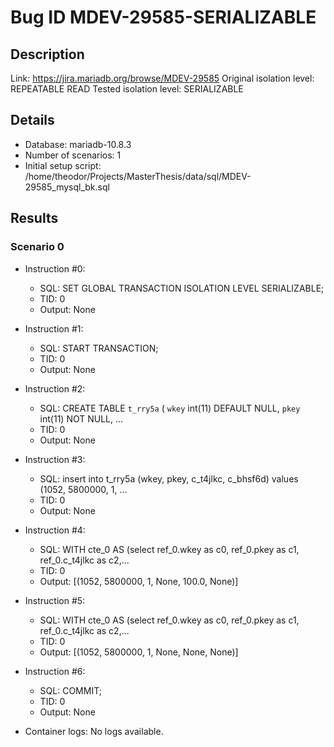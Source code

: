 # Bug ID MDEV-29585-SERIALIZABLE

## Description

Link:                     https://jira.mariadb.org/browse/MDEV-29585
Original isolation level: REPEATABLE READ
Tested isolation level:   SERIALIZABLE


## Details
 * Database: mariadb-10.8.3
 * Number of scenarios: 1
 * Initial setup script: /home/theodor/Projects/MasterThesis/data/sql/MDEV-29585_mysql_bk.sql

## Results
### Scenario 0
 * Instruction #0:
     - SQL:  SET GLOBAL TRANSACTION ISOLATION LEVEL SERIALIZABLE;
     - TID: 0
     - Output: None
 * Instruction #1:
     - SQL:  START TRANSACTION;
     - TID: 0
     - Output: None
 * Instruction #2:
     - SQL:  CREATE TABLE `t_rry5a` ( `wkey` int(11) DEFAULT NULL, `pkey` int(11) NOT NULL, ...
     - TID: 0
     - Output: None
 * Instruction #3:
     - SQL:  insert into t_rry5a (wkey, pkey, c_t4jlkc, c_bhsf6d) values (1052, 5800000, 1, ...
     - TID: 0
     - Output: None
 * Instruction #4:
     - SQL:  WITH cte_0 AS (select ref_0.wkey as c0, ref_0.pkey as c1, ref_0.c_t4jlkc as c2,...
     - TID: 0
     - Output: [(1052, 5800000, 1, None, 100.0, None)]
 * Instruction #5:
     - SQL:  WITH cte_0 AS (select ref_0.wkey as c0, ref_0.pkey as c1, ref_0.c_t4jlkc as c2,...
     - TID: 0
     - Output: [(1052, 5800000, 1, None, None, None)]
 * Instruction #6:
     - SQL:  COMMIT;
     - TID: 0
     - Output: None

 * Container logs:
   No logs available.
